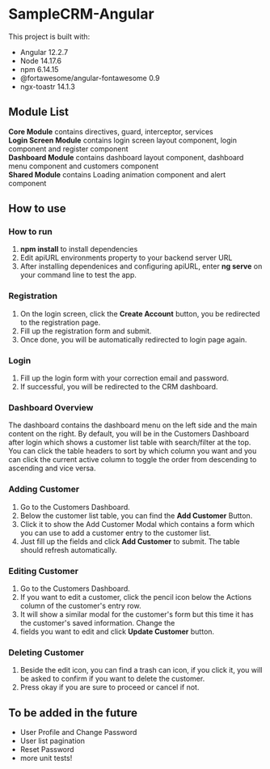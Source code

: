 # SampleCRM-Angular
This project is built with:
- Angular 12.2.7
- Node 14.17.6
- npm 6.14.15
- @fortawesome/angular-fontawesome 0.9
- ngx-toastr 14.1.3

## Module List 
**Core Module** contains directives, guard, interceptor, services\
**Login Screen Module** contains login screen layout component, login component and register component \
**Dashboard Module** contains dashboard layout component, dashboard menu component and customers component\
**Shared Module** contains Loading animation component and alert component




## How to use

### How to run
1. **npm install** to install dependencies
2. Edit apiURL environments property to your backend server URL
3. After installing dependenices and configuring apiURL, enter **ng serve** on your command line to test the app.

### Registration
1. On the login screen, click the **Create Account** button, you be redirected to the registration page.
2. Fill up the registration form and submit. 
3. Once done, you will be automatically redirected to login page again.

### Login
1. Fill up the login form with your correction email and password. 
2. If successful, you will be redirected to the CRM dashboard. 

### Dashboard Overview
The dashboard contains the dashboard menu on the left side and the main content on the right. By default, you will be in the Customers Dashboard after login which shows a customer list table with search/filter at the top. You can click the table headers to sort by which column you want and you can click the current active column to toggle the order from descending to ascending and vice versa.

### Adding Customer
1. Go to the Customers Dashboard.
2. Below the customer list table, you can find the **Add Customer** Button.
3. Click it to show the Add Customer Modal which contains a form which you can use to add a customer entry to the customer list.
4. Just fill up the fields and click **Add Customer** to submit. The table should refresh automatically.

### Editing Customer
1. Go to the Customers Dashboard.
2. If you want to edit a customer, click the pencil icon below the Actions column of the customer's entry row.
3. It will show a similar modal for the customer's form but this time it has the customer's saved information. Change the
4. fields you want to edit and click **Update Customer** button.

### Deleting Customer 
1. Beside the edit icon, you can find a trash can icon, if you click it, you will be asked to confirm if you want to delete the customer. 
2. Press okay if you are sure to proceed or cancel if not.

## To be added in the future
- User Profile and Change Password
- User list pagination
- Reset Password
- more unit tests!
